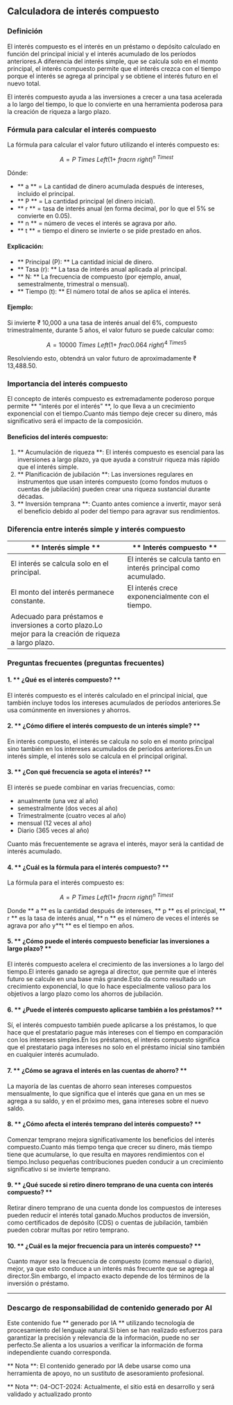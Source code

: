 ## Calculadora de interés compuesto

### Definición

El interés compuesto es el interés en un préstamo o depósito calculado en función del principal inicial y el interés acumulado de los períodos anteriores.A diferencia del interés simple, que se calcula solo en el monto principal, el interés compuesto permite que el interés crezca con el tiempo porque el interés se agrega al principal y se obtiene el interés futuro en el nuevo total.

El interés compuesto ayuda a las inversiones a crecer a una tasa acelerada a lo largo del tiempo, lo que lo convierte en una herramienta poderosa para la creación de riqueza a largo plazo.

### Fórmula para calcular el interés compuesto

La fórmula para calcular el valor futuro utilizando el interés compuesto es:

$$
A = P \ Times \ Left (1 + \ frac {r} {n} \ right)^{n \ Times t}
$$

Dónde:
- ** a ** = La cantidad de dinero acumulada después de intereses, incluido el principal.
- ** P ** = La cantidad principal (el dinero inicial).
- ** r ** = tasa de interés anual (en forma decimal, por lo que el 5% se convierte en 0.05).
- ** n ** = número de veces el interés se agrava por año.
- ** t ** = tiempo el dinero se invierte o se pide prestado en años.

#### Explicación:
- ** Principal (P): ** La cantidad inicial de dinero.
- ** Tasa (r): ** La tasa de interés anual aplicada al principal.
- ** N: ** La frecuencia de compuesto (por ejemplo, anual, semestralmente, trimestral o mensual).
- ** Tiempo (t): ** El número total de años se aplica el interés.

#### Ejemplo:

Si invierte ₹ 10,000 a una tasa de interés anual del 6%, compuesto trimestralmente, durante 5 años, el valor futuro se puede calcular como:

$$
A = 10000 \ Times \ Left (1 + \ frac {0.06} {4} \ right)^{4 \ Times 5}
$$

Resolviendo esto, obtendrá un valor futuro de aproximadamente ₹ 13,488.50.

### Importancia del interés compuesto

El concepto de interés compuesto es extremadamente poderoso porque permite ** "interés por el interés" **, lo que lleva a un crecimiento exponencial con el tiempo.Cuanto más tiempo deje crecer su dinero, más significativo será el impacto de la composición.

#### Beneficios del interés compuesto:
1. ** Acumulación de riqueza **: El interés compuesto es esencial para las inversiones a largo plazo, ya que ayuda a construir riqueza más rápido que el interés simple.
2. ** Planificación de jubilación **: Las inversiones regulares en instrumentos que usan interés compuesto (como fondos mutuos o cuentas de jubilación) pueden crear una riqueza sustancial durante décadas.
3. ** Inversión temprana **: Cuanto antes comience a invertir, mayor será el beneficio debido al poder del tiempo para agravar sus rendimientos.

### Diferencia entre interés simple y interés compuesto

|** Interés simple ** |** Interés compuesto ** |
| ----------------------------------------------- |------------------------------------------------ |
|El interés se calcula solo en el principal.|El interés se calcula tanto en interés principal como acumulado.|
|El monto del interés permanece constante.|El interés crece exponencialmente con el tiempo.|
|Adecuado para préstamos e inversiones a corto plazo.Lo mejor para la creación de riqueza a largo plazo.|

### Preguntas frecuentes (preguntas frecuentes)

#### 1. ** ¿Qué es el interés compuesto? **
El interés compuesto es el interés calculado en el principal inicial, que también incluye todos los intereses acumulados de períodos anteriores.Se usa comúnmente en inversiones y ahorros.

#### 2. ** ¿Cómo difiere el interés compuesto de un interés simple? **
En interés compuesto, el interés se calcula no solo en el monto principal sino también en los intereses acumulados de períodos anteriores.En un interés simple, el interés solo se calcula en el principal original.

#### 3. ** ¿Con qué frecuencia se agota el interés? **
El interés se puede combinar en varias frecuencias, como:
- anualmente (una vez al año)
- semestralmente (dos veces al año)
- Trimestralmente (cuatro veces al año)
- mensual (12 veces al año)
- Diario (365 veces al año)

Cuanto más frecuentemente se agrava el interés, mayor será la cantidad de interés acumulado.

#### 4. ** ¿Cuál es la fórmula para el interés compuesto? **
La fórmula para el interés compuesto es:

$$ A = P \ Times \ Left (1 + \ frac {r} {n} \ right)^{n \ Times t}
$$

Donde ** a ** es la cantidad después de intereses, ** p ** es el principal, ** r ** es la tasa de interés anual, ** n ** es el número de veces el interés se agrava por año y**t ** es el tiempo en años.

#### 5. ** ¿Cómo puede el interés compuesto beneficiar las inversiones a largo plazo? **
El interés compuesto acelera el crecimiento de las inversiones a lo largo del tiempo.El interés ganado se agrega al director, que permite que el interés futuro se calcule en una base más grande.Esto da como resultado un crecimiento exponencial, lo que lo hace especialmente valioso para los objetivos a largo plazo como los ahorros de jubilación.

#### 6. ** ¿Puede el interés compuesto aplicarse también a los préstamos? **
Sí, el interés compuesto también puede aplicarse a los préstamos, lo que hace que el prestatario pague más intereses con el tiempo en comparación con los intereses simples.En los préstamos, el interés compuesto significa que el prestatario paga intereses no solo en el préstamo inicial sino también en cualquier interés acumulado.

#### 7. ** ¿Cómo se agrava el interés en las cuentas de ahorro? **
La mayoría de las cuentas de ahorro sean intereses compuestos mensualmente, lo que significa que el interés que gana en un mes se agrega a su saldo, y en el próximo mes, gana intereses sobre el nuevo saldo.

#### 8. ** ¿Cómo afecta el interés temprano del interés compuesto? **
Comenzar temprano mejora significativamente los beneficios del interés compuesto.Cuanto más tiempo tenga que crecer su dinero, más tiempo tiene que acumularse, lo que resulta en mayores rendimientos con el tiempo.Incluso pequeñas contribuciones pueden conducir a un crecimiento significativo si se invierte temprano.

#### 9. ** ¿Qué sucede si retiro dinero temprano de una cuenta con interés compuesto? **
Retirar dinero temprano de una cuenta donde los compuestos de intereses pueden reducir el interés total ganado.Muchos productos de inversión, como certificados de depósito (CDS) o cuentas de jubilación, también pueden cobrar multas por retiro temprano.

#### 10. ** ¿Cuál es la mejor frecuencia para un interés compuesto? **
Cuanto mayor sea la frecuencia de compuesto (como mensual o diario), mejor, ya que esto conduce a un interés más frecuente que se agrega al director.Sin embargo, el impacto exacto depende de los términos de la inversión o préstamo.

---
### Descargo de responsabilidad de contenido generado por AI

Este contenido fue ** generado por IA ** utilizando tecnología de procesamiento del lenguaje natural.Si bien se han realizado esfuerzos para garantizar la precisión y relevancia de la información, puede no ser perfecto.Se alienta a los usuarios a verificar la información de forma independiente cuando corresponda.

** Nota **: El contenido generado por IA debe usarse como una herramienta de apoyo, no un sustituto de asesoramiento profesional.

** Nota **: 04-OCT-2024: Actualmente, el sitio está en desarrollo y será validado y actualizado pronto